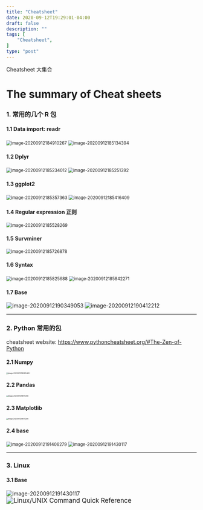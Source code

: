 ```yaml
---
title: "Cheatsheet"
date: 2020-09-12T19:29:01-04:00
draft: false
description: ""
tags: [
    "Cheatsheet",
]
type: "post"
---
```


Cheatsheet 大集合
<!--more-->

# The summary of Cheat sheets

### 1. 常用的几个 R 包

#### 1.1 Data import: readr

<img src="../image-20200912184910267.png" alt="image-20200912184910267" style="zoom:80%;"/>

<img src="../image-20200912185134394.png" alt="image-20200912185134394" style="zoom:80%;" />



#### 1.2 Dplyr

<img src="../image-20200912185234012.png" alt="image-20200912185234012" style="zoom:80%;" />

<img src="../image-20200912185251392.png" alt="image-20200912185251392" style="zoom:80%;" />



#### 1.3 ggplot2

<img src="../image-20200912185357363.png" alt="image-20200912185357363" style="zoom:80%;" />

<img src="../image-20200912185416409.png" alt="image-20200912185416409" style="zoom:80%;" />



#### 1.4 Regular expression 正则

<img src="../image-20200912185528269.png" alt="image-20200912185528269" style="zoom:80%;" />



#### 1.5 Survminer 

<img src="../image-20200912185726878.png" alt="image-20200912185726878" style="zoom:80%;" />



#### 1.6 Syntax 

<img src="../image-20200912185825688.png" alt="image-20200912185825688" style="zoom:80%;" />

<img src="../image-20200912185842271.png" alt="image-20200912185842271" style="zoom:80%;" />



#### 1.7 Base 

<img src="../image-20200912190349053.png" alt="image-20200912190349053" style="zoom:100%;" />

<img src="../image-20200912190412212.png" alt="image-20200912190412212" style="zoom:100%;" />



---

### 2. Python 常用的包

cheatsheet website: https://www.pythoncheatsheet.org/#The-Zen-of-Python

#### 2.1 Numpy

<img src="../image-20200912190005469.png" alt="image-20200912190005469" style="zoom:30%;" />



#### 2.2 Pandas

<img src="../image-20200912190111208.png" alt="image-20200912190111208" style="zoom:30%;" />



#### 2.3 Matplotlib

<img src="../image-20200912190620860.png" alt="image-20200912190111208" style="zoom:30%;" />




#### 2.4 base

<img src="../image-20200912191406279.png" alt="image-20200912191406279" style="zoom:80%;" />

<img src="../image-20200912191430117.png" alt="image-20200912191430117" style="zoom:80%;" />



---

### 3. Linux 

#### 3.1 Base

<img src="../5fmqo3b0i1j31.png" alt="image-20200912191430117" style="zoom:100%;" />

<img src="../1*3DaRml5vdPK_fCCCxBEHnA.png" alt="Linux/UNIX Command Quick Reference" style="zoom:120%;" />






